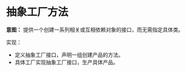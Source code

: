 # 抽象工厂方法

**意图：** 提供一个创建一系列相关或互相依赖对象的接口，而无需指定具体类。

实现：

- 定义抽象工厂接口，声明一组创建产品的方法。
- 具体工厂实现抽象工厂接口，生产具体产品。